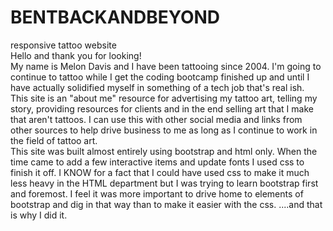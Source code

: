 # BENTBACKANDBEYOND
responsive tattoo website
<br>
Hello and thank you for looking!
<br>
My name is Melon Davis and I have been tattooing since 2004. I'm going to continue to tattoo while I get the coding bootcamp finished up and until I have actually solidified myself in something of a tech job that's real ish.
<br>
This site is an "about me" resource for advertising my tattoo art, telling my story, providing resources for clients and in the end selling art that I make that aren't tattoos. I can use this with other social media and links from other sources to help drive business to me as long as I continue to work in the field of tattoo art.
<br>
This site was built almost entirely using bootstrap and html only. When the time came to add a few interactive items and update fonts I used css to finish it off. I KNOW for a fact that I could have used css to make it much less heavy in the HTML department but I was trying to learn bootstrap first and foremost.  I feel it was more important to drive home to elements of bootstrap and dig in that way than to make it easier with the css.  ....and that is why I did it.
